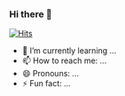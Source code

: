 ### Hi there 👋
[![Hits](https://hits.seeyoufarm.com/api/count/incr/badge.svg?url=https%3A%2F%2Fgithub.com%2Fjiyeon1227&count_bg=%233DA9C8&title_bg=%23555555&icon=&icon_color=%23E7E7E7&title=hits&edge_flat=false)](https://github.com/jiyeon1227)

- 🌱 I’m currently learning ...
- 📫 How to reach me: ...
- 😄 Pronouns: ...
- ⚡ Fun fact: ...


<!--
**jiyeon1227/jiyeon1227** is a ✨ _special_ ✨ repository because its `README.md` (this file) appears on your GitHub profile.

Here are some ideas to get you started:

- 🔭 I’m currently working on ...
- 🌱 I’m currently learning ...
- 👯 I’m looking to collaborate on ...
- 🤔 I’m looking for help with ...
- 💬 Ask me about ...
- 📫 How to reach me: ...
- 😄 Pronouns: ...
- ⚡ Fun fact: ...
-->
